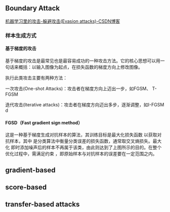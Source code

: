 

## Boundary Attack
[机器学习里的攻击-躲避攻击(Evasion attacks)-CSDN博客](https://blog.csdn.net/weixin_42468475/article/details/111684668)
### 样本生成方式
#### 基于梯度的攻击
基于梯度的攻击是最常见也是最容易成功的一种攻击方法。它的核心思想可以用一句话来概括：以输入图像为起点，在损失函数的梯度方向上修改图像。

执行此类攻击主要有两种方法：

一次攻击(One-shot Attacks)：攻击者在梯度方向上迈出一步，如FGSM、 T-FGSM

迭代攻击(Iterative attacks)：攻击者在梯度方向迈出多步，逐渐调整，如I-FGSM
d
#### FGSD（Fast gradient sign method）
这是一种基于梯度生成对抗样本的算法，其训练目标是最大化损失函数 ​ 以获取对抗样本​，其中 ​ 是分类算法中衡量分类误差的损失函数，通常取交叉熵损失。最大化 ​ 即时添加噪声后的样本不再属于该类，由此则达到了上图所示的目的。在整个优化过程中，需满足 ​ 约束 ​，即原始样本与对抗样本的误差要在一定范围之内。


## gradient-based 
## score-based
## transfer-based attacks


